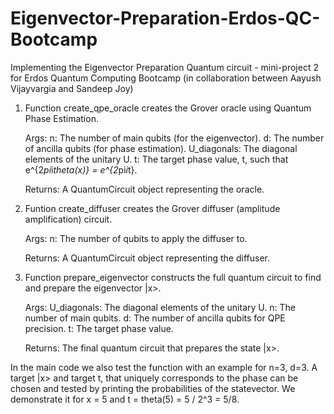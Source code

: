 # Eigenvector-Preparation-Erdos-QC-Bootcamp

Implementing the Eigenvector Preparation Quantum circuit - mini-project 2 for Erdos Quantum Computing Bootcamp (in collaboration between Aayush Vijayvargia and Sandeep Joy)

1. Function create_qpe_oracle creates the Grover oracle using Quantum Phase Estimation.

    Args:
            n: The number of main qubits (for the eigenvector).
            d: The number of ancilla qubits (for phase estimation).
            U_diagonals: The diagonal elements of the unitary U.
            t: The target phase value, t, such that e^{2*pi*i*theta(x)} = e^{2*pi*i*t}.
    
    Returns:
            A QuantumCircuit object representing the oracle.


2. Funtion create_diffuser creates the Grover diffuser (amplitude amplification) circuit.

    Args:
            n: The number of qubits to apply the diffuser to.
    
    Returns:
            A QuantumCircuit object representing the diffuser.

3. Function prepare_eigenvector constructs the full quantum circuit to find and prepare the eigenvector |x>.

    Args:
        U_diagonals: The diagonal elements of the unitary U. 
        n: The number of main qubits. 
        d: The number of ancilla qubits for QPE precision. 
        t: The target phase value. 

    Returns:
        The final quantum circuit that prepares the state |x>.

In the main code we also test the function with an example for n=3, d=3. A target |x> and target t, that uniquely corresponds to the phase can be chosen and tested by printing the probabilities of the statevector. We demonstrate it for x = 5 and t = theta(5) = 5 / 2^3 = 5/8.
